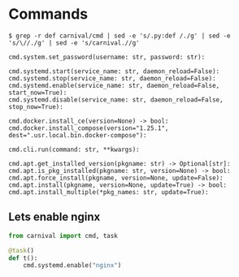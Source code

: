 # Commands
`
$ grep -r def carnival/cmd | sed -e 's/.py:def /./g' | sed -e 's/\//./g' | sed -e 's/carnival.//g'
`

```
cmd.system.set_password(username: str, password: str):

cmd.systemd.start(service_name: str, daemon_reload=False):
cmd.systemd.stop(service_name: str, daemon_reload=False):
cmd.systemd.enable(service_name: str, daemon_reload=False, start_now=True):
cmd.systemd.disable(service_name: str, daemon_reload=False, stop_now=True):

cmd.docker.install_ce(version=None) -> bool:
cmd.docker.install_compose(version="1.25.1", dest=".usr.local.bin.docker-compose"):

cmd.cli.run(command: str, **kwargs):

cmd.apt.get_installed_version(pkgname: str) -> Optional[str]:
cmd.apt.is_pkg_installed(pkgname: str, version=None) -> bool:
cmd.apt.force_install(pkgname, version=None, update=False):
cmd.apt.install(pkgname, version=None, update=True) -> bool:
cmd.apt.install_multiple(*pkg_names: str, update=True):
```

## Lets enable nginx
```python
from carnival import cmd, task

@task()
def t():
    cmd.systemd.enable("nginx")
```
